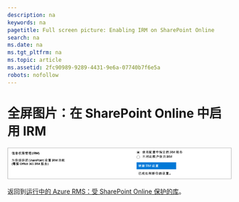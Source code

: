 ```yaml
---
description: na
keywords: na
pagetitle: Full screen picture: Enabling IRM on SharePoint Online
search: na
ms.date: na
ms.tgt_pltfrm: na
ms.topic: article
ms.assetid: 2fc90989-9289-4431-9e6a-07740b7f6e5a
robots: nofollow
---
```

# 全屏图片：在 SharePoint Online 中启用 IRM
![](../Image/AzRMS_StoryboardSPO_1.png)

返回到[运行中的 Azure RMS：受 SharePoint Online 保护的库](http://technet.microsoft.com/library/jj585026.aspx)。

